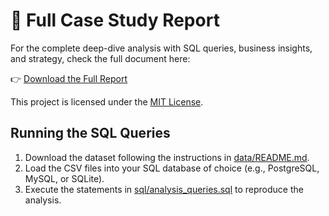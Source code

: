 # 📄 Full Case Study Report

For the complete deep-dive analysis with SQL queries, business insights, and strategy, check the full document here:

👉 [Download the Full Report](./Project_Report/Target_SQL_Case_Study_Report.docx)

This project is licensed under the [MIT License](LICENSE).

## Running the SQL Queries

1. Download the dataset following the instructions in [data/README.md](data/README.md).
2. Load the CSV files into your SQL database of choice (e.g., PostgreSQL, MySQL, or SQLite).
3. Execute the statements in [sql/analysis_queries.sql](sql/analysis_queries.sql) to reproduce the analysis.
